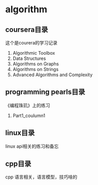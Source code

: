 algorithm
=============

coursera目录
-------------
这个是courera的学习记录
1. Algorithmic Toolbox
2. Data Structures
3. Algorithms on Graphs
4. Algorithms on Strings
5. Advanced Algorithms and Complexity



programming pearls目录
-------------
《编程珠玑》上的练习
1. Part1_coulumn1



linux目录
-------------
linux api相关的练习和备忘


cpp目录
-------------
cpp 语言相关，语言模型，技巧啥的

